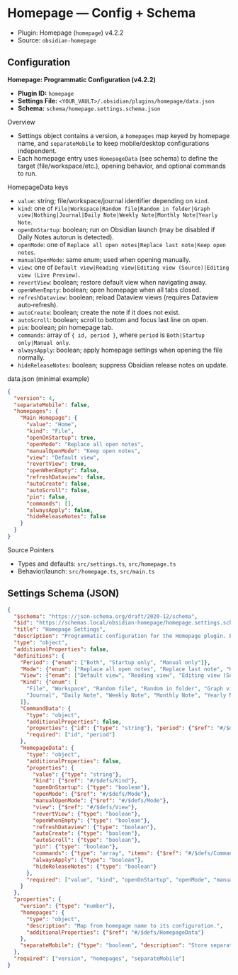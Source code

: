 # Homepage — Config + Schema

- Plugin: Homepage (`homepage`) v4.2.2
- Source: `obsidian-homepage`

## Configuration

**Homepage: Programmatic Configuration (v4.2.2)**

- **Plugin ID:** `homepage`
- **Settings File:** `<YOUR_VAULT>/.obsidian/plugins/homepage/data.json`
- **Schema:** `schema/homepage.settings.schema.json`

Overview
- Settings object contains a version, a `homepages` map keyed by homepage name, and `separateMobile` to keep mobile/desktop configurations independent.
- Each homepage entry uses `HomepageData` (see schema) to define the target (file/workspace/etc.), opening behavior, and optional commands to run.

HomepageData keys
- `value`: string; file/workspace/journal identifier depending on `kind`.
- `kind`: one of `File|Workspace|Random file|Random in folder|Graph view|Nothing|Journal|Daily Note|Weekly Note|Monthly Note|Yearly Note`.
- `openOnStartup`: boolean; run on Obsidian launch (may be disabled if Daily Notes autorun is detected).
- `openMode`: one of `Replace all open notes|Replace last note|Keep open notes`.
- `manualOpenMode`: same enum; used when opening manually.
- `view`: one of `Default view|Reading view|Editing view (Source)|Editing view (Live Preview)`.
- `revertView`: boolean; restore default view when navigating away.
- `openWhenEmpty`: boolean; open homepage when all tabs closed.
- `refreshDataview`: boolean; reload Dataview views (requires Dataview auto‑refresh).
- `autoCreate`: boolean; create the note if it does not exist.
- `autoScroll`: boolean; scroll to bottom and focus last line on open.
- `pin`: boolean; pin homepage tab.
- `commands`: array of `{ id, period }`, where `period` is `Both|Startup only|Manual only`.
- `alwaysApply`: boolean; apply homepage settings when opening the file normally.
- `hideReleaseNotes`: boolean; suppress Obsidian release notes on update.

data.json (minimal example)
```json
{
  "version": 4,
  "separateMobile": false,
  "homepages": {
    "Main Homepage": {
      "value": "Home",
      "kind": "File",
      "openOnStartup": true,
      "openMode": "Replace all open notes",
      "manualOpenMode": "Keep open notes",
      "view": "Default view",
      "revertView": true,
      "openWhenEmpty": false,
      "refreshDataview": false,
      "autoCreate": false,
      "autoScroll": false,
      "pin": false,
      "commands": [],
      "alwaysApply": false,
      "hideReleaseNotes": false
    }
  }
}
```

Source Pointers
- Types and defaults: `src/settings.ts`, `src/homepage.ts`
- Behavior/launch: `src/homepage.ts`, `src/main.ts`

## Settings Schema (JSON)

```json
{
  "$schema": "https://json-schema.org/draft/2020-12/schema",
  "$id": "https://schemas.local/obsidian-homepage/homepage.settings.schema.json",
  "title": "Homepage Settings",
  "description": "Programmatic configuration for the Homepage plugin. Based on src/settings.ts and src/homepage.ts.",
  "type": "object",
  "additionalProperties": false,
  "definitions": {
    "Period": {"enum": ["Both", "Startup only", "Manual only"]},
    "Mode": {"enum": ["Replace all open notes", "Replace last note", "Keep open notes"]},
    "View": {"enum": ["Default view", "Reading view", "Editing view (Source)", "Editing view (Live Preview)"]},
    "Kind": {"enum": [
      "File", "Workspace", "Random file", "Random in folder", "Graph view", "Nothing",
      "Journal", "Daily Note", "Weekly Note", "Monthly Note", "Yearly Note"
    ]},
    "CommandData": {
      "type": "object",
      "additionalProperties": false,
      "properties": {"id": {"type": "string"}, "period": {"$ref": "#/$defs/Period"}},
      "required": ["id", "period"]
    },
    "HomepageData": {
      "type": "object",
      "additionalProperties": false,
      "properties": {
        "value": {"type": "string"},
        "kind": {"$ref": "#/$defs/Kind"},
        "openOnStartup": {"type": "boolean"},
        "openMode": {"$ref": "#/$defs/Mode"},
        "manualOpenMode": {"$ref": "#/$defs/Mode"},
        "view": {"$ref": "#/$defs/View"},
        "revertView": {"type": "boolean"},
        "openWhenEmpty": {"type": "boolean"},
        "refreshDataview": {"type": "boolean"},
        "autoCreate": {"type": "boolean"},
        "autoScroll": {"type": "boolean"},
        "pin": {"type": "boolean"},
        "commands": {"type": "array", "items": {"$ref": "#/$defs/CommandData"}},
        "alwaysApply": {"type": "boolean"},
        "hideReleaseNotes": {"type": "boolean"}
      },
      "required": ["value", "kind", "openOnStartup", "openMode", "manualOpenMode", "view", "revertView", "openWhenEmpty", "autoCreate", "pin", "commands", "alwaysApply", "hideReleaseNotes"]
    }
  },
  "properties": {
    "version": {"type": "number"},
    "homepages": {
      "type": "object",
      "description": "Map from homepage name to its configuration.",
      "additionalProperties": {"$ref": "#/$defs/HomepageData"}
    },
    "separateMobile": {"type": "boolean", "description": "Store separate homepage config for mobile devices."}
  },
  "required": ["version", "homepages", "separateMobile"]
}
```

